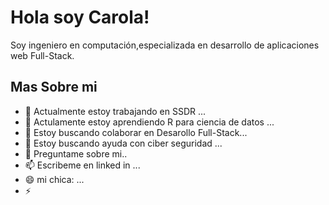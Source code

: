# Hola soy Carola!
Soy ingeniero en computación,especializada en desarrollo de aplicaciones web Full-Stack.

## Mas Sobre mi
- 🔭 Actualmente estoy trabajando en SSDR ...
- 🌱 Actulamente estoy aprendiendo R para ciencia de datos ...
- 👯 Estoy buscando colaborar en Desarollo Full-Stack...
- 🤔 Estoy buscando ayuda con ciber seguridad ...
- 💬 Preguntame sobre mi..
- 📫 Escribeme en linked in ...
- 😄 mi chica: ...
- ⚡ 

